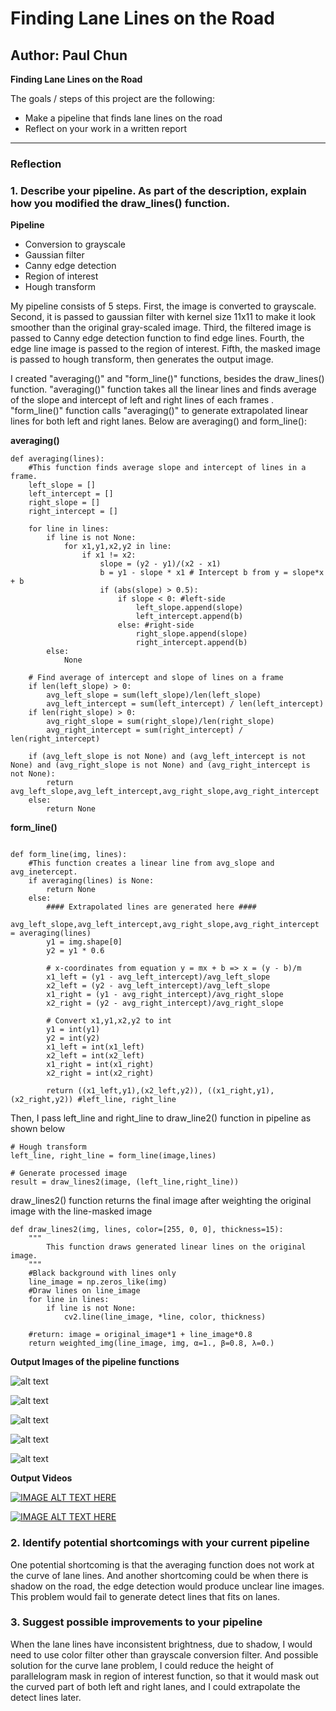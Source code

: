 # **Finding Lane Lines on the Road**
**Author: Paul Chun**
---

**Finding Lane Lines on the Road**

The goals / steps of this project are the following:
* Make a pipeline that finds lane lines on the road
* Reflect on your work in a written report


[//]: # (Image References)

[image1]: ./test_images_output/gray.jpg "Grayscale"
[image2]: ./test_images_output/gaussian_blur.jpg "Grayscale"
[image3]: ./test_images_output/canny_edge.jpg "Grayscale"
[image4]: ./test_images_output/roi.jpg "Grayscale"
[image5]: ./test_images_output/output.jpg "Grayscale"



---

### Reflection

### 1. Describe your pipeline. As part of the description, explain how you modified the draw_lines() function.

**Pipeline**
* Conversion to grayscale
* Gaussian filter
* Canny edge detection
* Region of interest
* Hough transform

My pipeline consists of 5 steps. First, the image is converted to grayscale. Second, it is passed to gaussian filter with kernel size 11x11 to make it look smoother than the original gray-scaled image. Third, the filtered image is passed to Canny edge detection function to find edge lines. Fourth, the edge line image is passed to the region of interest. Fifth, the masked image is passed to hough transform, then generates the output image.

I created "averaging()" and "form_line()" functions, besides the draw_lines() function. "averaging()" function takes all the linear lines and finds average of the slope and intercept of left and right lines of each frames . "form_line()" function calls "averaging()" to generate extrapolated linear lines for both left and right lanes.
Below are averaging() and form_line():

**averaging()**
~~~~
def averaging(lines):
    #This function finds average slope and intercept of lines in a frame.
    left_slope = []
    left_intercept = []
    right_slope = []
    right_intercept = []

    for line in lines:
        if line is not None:
            for x1,y1,x2,y2 in line:
                if x1 != x2:
                    slope = (y2 - y1)/(x2 - x1)
                    b = y1 - slope * x1 # Intercept b from y = slope*x + b
                    if (abs(slope) > 0.5):
                        if slope < 0: #left-side
                            left_slope.append(slope)
                            left_intercept.append(b)
                        else: #right-side
                            right_slope.append(slope)
                            right_intercept.append(b)
        else:
            None

    # Find average of intercept and slope of lines on a frame
    if len(left_slope) > 0:
        avg_left_slope = sum(left_slope)/len(left_slope)
        avg_left_intercept = sum(left_intercept) / len(left_intercept)
    if len(right_slope) > 0:
        avg_right_slope = sum(right_slope)/len(right_slope)
        avg_right_intercept = sum(right_intercept) / len(right_intercept)

    if (avg_left_slope is not None) and (avg_left_intercept is not None) and (avg_right_slope is not None) and (avg_right_intercept is not None):
        return avg_left_slope,avg_left_intercept,avg_right_slope,avg_right_intercept
    else:
        return None
~~~~

**form_line()**

~~~~

def form_line(img, lines):
    #This function creates a linear line from avg_slope and avg_inetercept.
    if averaging(lines) is None:
        return None
    else:
        #### Extrapolated lines are generated here ####
        avg_left_slope,avg_left_intercept,avg_right_slope,avg_right_intercept = averaging(lines)
        y1 = img.shape[0]
        y2 = y1 * 0.6

        # x-coordinates from equation y = mx + b => x = (y - b)/m
        x1_left = (y1 - avg_left_intercept)/avg_left_slope
        x2_left = (y2 - avg_left_intercept)/avg_left_slope
        x1_right = (y1 - avg_right_intercept)/avg_right_slope
        x2_right = (y2 - avg_right_intercept)/avg_right_slope

        # Convert x1,y1,x2,y2 to int
        y1 = int(y1)
        y2 = int(y2)
        x1_left = int(x1_left)
        x2_left = int(x2_left)
        x1_right = int(x1_right)
        x2_right = int(x2_right)

        return ((x1_left,y1),(x2_left,y2)), ((x1_right,y1),(x2_right,y2)) #left_line, right_line
~~~~
Then, I pass left_line and right_line to draw_line2() function in pipeline as shown below

~~~~
# Hough transform
left_line, right_line = form_line(image,lines)

# Generate processed image
result = draw_lines2(image, (left_line,right_line))
~~~~

draw_lines2() function returns the final image after weighting the original image with the line-masked image

~~~~
def draw_lines2(img, lines, color=[255, 0, 0], thickness=15):
    """
        This function draws generated linear lines on the original image.
    """
    #Black background with lines only
    line_image = np.zeros_like(img)
    #Draw lines on line_image
    for line in lines:
        if line is not None:
            cv2.line(line_image, *line, color, thickness)

    #return: image = original_image*1 + line_image*0.8
    return weighted_img(line_image, img, α=1., β=0.8, λ=0.)
~~~~

**Output Images of the pipeline functions**

![alt text][image1]

![alt text][image2]

![alt text][image3]

![alt text][image4]

![alt text][image5]

**Output Videos**

[![IMAGE ALT TEXT HERE](http://img.youtube.com/vi/jTXmDoVTzYs/0.jpg)](http://www.youtube.com/watch?v=jTXmDoVTzYs)

[![IMAGE ALT TEXT HERE](http://img.youtube.com/vi/kx1p7ePWCR0/0.jpg)](http://www.youtube.com/watch?v=kx1p7ePWCR0)

### 2. Identify potential shortcomings with your current pipeline

One potential shortcoming is that the averaging function does not work at the curve of lane lines. And another shortcoming could be when there is shadow on the road, the edge detection would produce unclear line images. This problem would fail to generate detect lines that fits on lanes.


### 3. Suggest possible improvements to your pipeline
When the lane lines have inconsistent brightness, due to shadow, I would need to use color filter other than grayscale conversion filter. And possible solution for the curve lane problem, I could reduce the height of parallelogram mask in region of interest function, so that it would mask out the curved part of both left and right lanes, and I could extrapolate the detect lines later.
